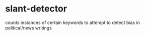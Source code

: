 # slant-detector
counts instances of certain keywords to attempt to detect bias in political/news writings
